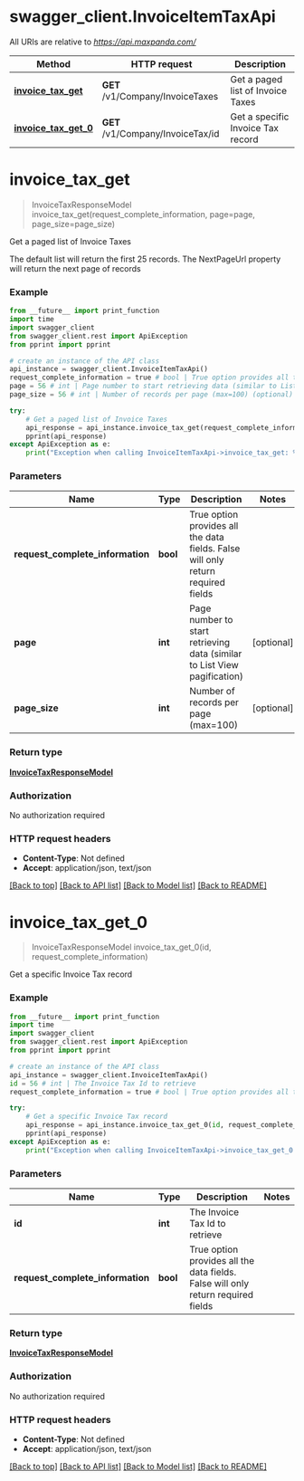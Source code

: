 # swagger_client.InvoiceItemTaxApi

All URIs are relative to *https://api.maxpanda.com/*

Method | HTTP request | Description
------------- | ------------- | -------------
[**invoice_tax_get**](InvoiceItemTaxApi.md#invoice_tax_get) | **GET** /v1/Company/InvoiceTaxes | Get a paged list of Invoice Taxes
[**invoice_tax_get_0**](InvoiceItemTaxApi.md#invoice_tax_get_0) | **GET** /v1/Company/InvoiceTax/id | Get a specific Invoice Tax record

# **invoice_tax_get**
> InvoiceTaxResponseModel invoice_tax_get(request_complete_information, page=page, page_size=page_size)

Get a paged list of Invoice Taxes

The default list will return the first 25 records.  The NextPageUrl property will return the next page of records

### Example
```python
from __future__ import print_function
import time
import swagger_client
from swagger_client.rest import ApiException
from pprint import pprint

# create an instance of the API class
api_instance = swagger_client.InvoiceItemTaxApi()
request_complete_information = true # bool | True option provides all the data fields. False will only return required fields
page = 56 # int | Page number to start retrieving data (similar to List View pagification) (optional)
page_size = 56 # int | Number of records per page (max=100) (optional)

try:
    # Get a paged list of Invoice Taxes
    api_response = api_instance.invoice_tax_get(request_complete_information, page=page, page_size=page_size)
    pprint(api_response)
except ApiException as e:
    print("Exception when calling InvoiceItemTaxApi->invoice_tax_get: %s\n" % e)
```

### Parameters

Name | Type | Description  | Notes
------------- | ------------- | ------------- | -------------
 **request_complete_information** | **bool**| True option provides all the data fields. False will only return required fields | 
 **page** | **int**| Page number to start retrieving data (similar to List View pagification) | [optional] 
 **page_size** | **int**| Number of records per page (max&#x3D;100) | [optional] 

### Return type

[**InvoiceTaxResponseModel**](InvoiceTaxResponseModel.md)

### Authorization

No authorization required

### HTTP request headers

 - **Content-Type**: Not defined
 - **Accept**: application/json, text/json

[[Back to top]](#) [[Back to API list]](../README.md#documentation-for-api-endpoints) [[Back to Model list]](../README.md#documentation-for-models) [[Back to README]](../README.md)

# **invoice_tax_get_0**
> InvoiceTaxResponseModel invoice_tax_get_0(id, request_complete_information)

Get a specific Invoice Tax record

### Example
```python
from __future__ import print_function
import time
import swagger_client
from swagger_client.rest import ApiException
from pprint import pprint

# create an instance of the API class
api_instance = swagger_client.InvoiceItemTaxApi()
id = 56 # int | The Invoice Tax Id to retrieve
request_complete_information = true # bool | True option provides all the data fields. False will only return required fields

try:
    # Get a specific Invoice Tax record
    api_response = api_instance.invoice_tax_get_0(id, request_complete_information)
    pprint(api_response)
except ApiException as e:
    print("Exception when calling InvoiceItemTaxApi->invoice_tax_get_0: %s\n" % e)
```

### Parameters

Name | Type | Description  | Notes
------------- | ------------- | ------------- | -------------
 **id** | **int**| The Invoice Tax Id to retrieve | 
 **request_complete_information** | **bool**| True option provides all the data fields. False will only return required fields | 

### Return type

[**InvoiceTaxResponseModel**](InvoiceTaxResponseModel.md)

### Authorization

No authorization required

### HTTP request headers

 - **Content-Type**: Not defined
 - **Accept**: application/json, text/json

[[Back to top]](#) [[Back to API list]](../README.md#documentation-for-api-endpoints) [[Back to Model list]](../README.md#documentation-for-models) [[Back to README]](../README.md)


